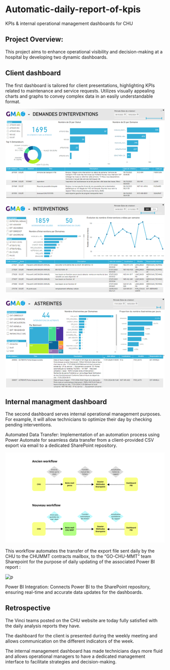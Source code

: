 # Automatic-daily-report-of-kpis
KPIs & internal operational management dashboards for CHU 

## Project Overview:
This project aims to enhance operational visibility and decision-making at a hospital by developing two dynamic dashboards. 

## Client dashboard
The first dashboard is tailored for client presentations, highlighting KPIs related to maintenance and service requests. 
Utilizes visually appealing charts and graphs to convey complex data in an easily understandable format.

![p](https://github.com/MelvinDerouck/Automatic-daily-report-of-kpis/blob/main/img/sheet%201.png)

![p](https://github.com/MelvinDerouck/Automatic-daily-report-of-kpis/blob/main/img/sheet%202.png)

![p](https://github.com/MelvinDerouck/Automatic-daily-report-of-kpis/blob/main/img/sheet%203.png)

## Internal managment dashboard
The second dashboard serves internal operational management purposes. For example, it will allow technicians to optimize their day by checking pending interventions.

Automated Data Transfer:
Implementation of an automation process using Power Automate for seamless data transfer from a client-provided CSV export via email to a dedicated SharePoint repository.

![p](https://github.com/MelvinDerouck/Automatic-daily-report-of-kpis/blob/main/WORKFLOW%20RW.png)

This workflow automates the transfer of the export file sent daily by the CHU to the CHUMMT contracts mailbox, to the “GO-CHU-MMT” team Sharepoint for the purpose of daily updating of the associated Power BI report :

![p](https://github.com/MelvinDerouck/Automatic-daily-report-of-kpis/blob/main/Détail%20flux.png)

Power BI Integration:
Connects Power BI to the SharePoint repository, ensuring real-time and accurate data updates for the dashboards.


## Retrospective 
The Vinci teams posted on the CHU website are today fully satisfied with the daily analysis reports they have.

The dashboard for the client is presented during the weekly meeting and allows communication on the different indicators of the week.

The internal management dashboard has made technicians days more fluid and allows operational managers to have a dedicated management interface to facilitate strategies and decision-making.
